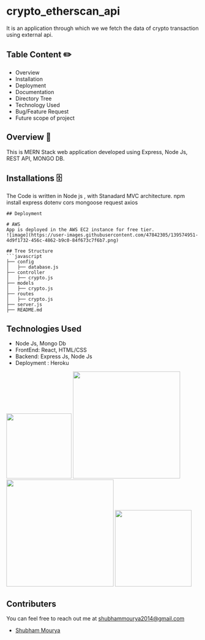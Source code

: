 # crypto_etherscan_api
It is an application through which we we fetch the data of crypto transaction using external api.


## Table Content ✏️
* Overview
* Installation
* Deployment
* Documentation
* Directory Tree
* Technology Used
* Bug/Feature Request
* Future scope of project

## Overview  📜
This is MERN Stack web application developed using Express, Node Js, REST API, MONGO DB.

## Installations  🗄️
The Code is written in Node js , with Stanadard MVC architecture.
  npm install express dotenv cors mongoose request axios 
```
## Deployment

# AWS
App is deployed in the AWS EC2 instance for free tier.
![image](https://user-images.githubusercontent.com/47842305/139574951-4d9f1732-456c-4862-b9c0-84f673c7f6b7.png)

## Tree Structure
```javascript
├── config
│   ├── database.js
├── controller
│   ├── crypto.js
├── models
│   ├── crypto.js
├── routes
│   ├── crypto.js
├── server.js
├── README.md

```
## Technologies Used

* Node Js, Mongo Db
* FrontEnd: React, HTML/CSS
* Backend: Express Js, Node Js
* Deployment : Heroku

[<img target="_blank" src="https://expressjs.com/" width=170>](https://flask.palletsprojects.com/en/1.1.x/) [<img target="_blank" src="https://www.g2.com/products/nodejs-development-services/reviews" width=280>](https://cassandra.apache.org/_/index.html)[<img target="_blank" src="https://encrypted-tbn0.gstatic.com/images?q=tbn:ANd9GcSEHMPPej34qcJENKeCNdpqnZ5V9vLrmwVIvw&usqp=CAU" width=280>](https://aws.amazon.com/) [<img target="_blank" src="https://seeklogo.com/images/B/bootstrap-logo-69A1CCC10B-seeklogo.com.png" width=200>](https://getbootstrap.com/) 



## Contributers
You can feel free to reach out me at shubhammourya2014@gmail.com

- [Shubham Mourya](https://github.com/msahubham1)
